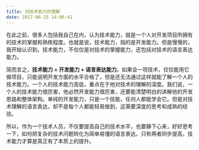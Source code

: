 ```yaml
---
title: 对技术能力的理解
date: 2017-06-25 14:06:41
---
```

在此之前，很多人包括我自己在内，认为技术能力，就是一个人对开发项目所拥有的技术的掌握和熟练程度。也就是说，技术能力，指的是开发能力。但是慢慢的，我开始认识到，技术能力，不仅仅是对技术的掌握能力，还包括对技术的语言表达能力。

简而言之，**技术能力 = 开发能力 + 语言表达能力**。如果会一项技术，仅仅能用它做项目，只能说明开发方面的水平合格了，但是还无法通过这样就能了解一个人的技术能力。一个人的技术能力高低，重点在于他对技术的理解的深度。我们说，一个人的技术能力很厉害，他必然开发能力很厉害，还要能清楚明白的讲解他的开发思路和整体架构。单纯的开发能力，只是一个技能，任何人都能学会它。但是对技术理解的语言表达，却不是每个人都能轻易做到，这需要深度的思考和成熟的经验。

所以，作为一个技术人员，不仅要提高自己的技术水平，也要静下心来，好好思考一下，如何把复杂的技术问题转化为简单易懂的语言表达。只有两者同步提高，技术能力才算是真正有了本质上的提升。
